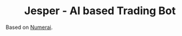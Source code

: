 <h1 align="center">
  <b>Jesper - AI based Trading Bot</b><br>
</h1>

Based on [Numerai](https://numer.ai/).
